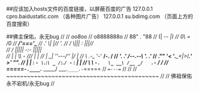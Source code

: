 ##应该加入hosts文件的百度链接，以屏蔽百度的广告
127.0.0.1		cpro.baidustatic.com （各种图片广告）
127.0.0.1       su.bdimg.com （页面上方的百度搜索）

##佛主保佑，永无bug
// 
//                                  _oo8oo_
//                                 o8888888o
//                                 88" . "88
//                                 (| -_- |)
//                                 0\  =  /0
//                               ___/'==='\___
//                             .' \\|     |// '.
//                            / \\|||  :  |||// \
//                           / _||||| -:- |||||_ \
//                          |   | \\\  -  /// |   |
//                          | \_|  ''\---/''  |_/ |
//                          \  .-\__  '-'  __/-.  /
//                        ___'. .'  /--.--\  '. .'___
//                     ."" '<  '.___\_<|>_/___.'  >' "".
//                    | | :  `- \`.:`\ _ /`:.`/ -`  : | |
//                    \  \ `-.   \_ __\ /__ _/   .-` /  /
//                =====`-.____`.___ \_____/ ___.`____.-`=====
//                                  `=---=`
// 
// 
//               ~~~~~~~~~~~~~~~~~~~~~~~~~~~~~~~~~~~~~~~~~~~~
//
//                          佛祖保佑         永不宕机/永无bug
//
